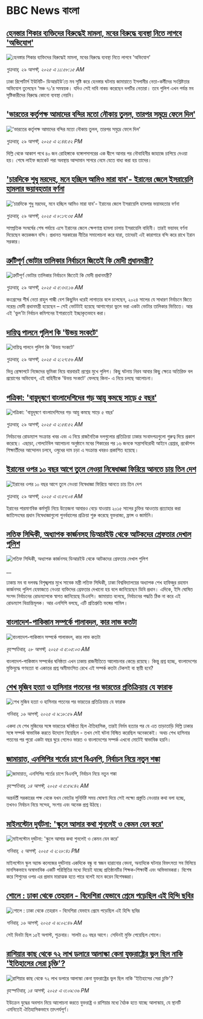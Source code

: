 # BBC News বাংলা## [হেনস্তার শিকার ব্যক্তিদের বিরুদ্ধেই মামলা, মবের বিরুদ্ধে ব্যবস্থা নিতে লাগবে 'অভিযোগ'](https://www.bbc.com/bengali/articles/czxyjr5595ko?at_medium=RSS&at_campaign=rss?at_campaign=githubrss)![হেনস্তার শিকার ব্যক্তিদের বিরুদ্ধেই মামলা, মবের বিরুদ্ধে ব্যবস্থা নিতে লাগবে 'অভিযোগ'](https://ichef.bbci.co.uk/ace/ws/240/cpsprodpb/b327/live/35b26e10-84d2-11f0-8482-5de2807b9be8.jpg)_শুক্রবার, ২৯ আগস্ট, ২০২৫ এ ১১:৫৮:১৫ AM_ঢাকা রিপোর্টার্স ইউনিটি- ডিআরইউ’তে মব সৃষ্টি করে হেনস্তার ঘটনায় জামায়াতে  ইসলামীর নেতা-কর্মীদের সংশ্লিষ্টতার অভিযোগ তুলেছেন ‘মঞ্চ ৭১’র সমন্বয়ক। যদিও সেই দাবি নাকচ করেছেন দলটির নেতারা। তবে পুলিশ এখন পর্যন্ত  মব সৃষ্টিকারীদের বিরুদ্ধে কোনো ব্যবস্থা নেয়নি।## ['ভারতের কর্তৃপক্ষ আমাদের বন্দির মতো নৌকায় তুলল, তারপর সমুদ্রে ফেলে দিল'](https://www.bbc.com/bengali/articles/cvgvjxkwve4o?at_medium=RSS&at_campaign=rss?at_campaign=githubrss)!['ভারতের কর্তৃপক্ষ আমাদের বন্দির মতো নৌকায় তুলল, তারপর সমুদ্রে ফেলে দিল'](https://ichef.bbci.co.uk/ace/ws/240/cpsprodpb/d88f/live/be173fa0-84bf-11f0-b391-6936825093bd.jpg)_শুক্রবার, ২৯ আগস্ট, ২০২৫ এ ২:৪৪:৫২ PM_দিল্লি  থেকে আকাশ পথে ৪০ জন রোহিঙ্গাকে বঙ্গোপসাগরের এক দ্বীপে আনার পর নৌবাহিনীর জাহাজে চাপিয়ে দেওয়া হয়। শেষে লাইফ জ্যাকেট পরা অবস্থায় আন্দামান সাগরে নেমে যেতে বাধ্য করা হয় তাদের।## ['চারদিকে শুধু মরদেহ, মনে হচ্ছিল আমিও মারা যাব'- ইরানের জেলে ইসরায়েলি হামলার ভয়াবহতার বর্ণনা](https://www.bbc.com/bengali/articles/ce837qd4lm9o?at_medium=RSS&at_campaign=rss?at_campaign=githubrss)!['চারদিকে শুধু মরদেহ, মনে হচ্ছিল আমিও মারা যাব'- ইরানের জেলে ইসরায়েলি হামলার ভয়াবহতার বর্ণনা](https://ichef.bbci.co.uk/ace/ws/240/cpsprodpb/c9ea/live/bd0ae350-83fc-11f0-b391-6936825093bd.jpg)_শুক্রবার, ২৯ আগস্ট, ২০২৫ এ ৮:১৭:৩৫ AM_সাম্প্রতিক সংঘর্ষের শেষ পর্যায়ে এসে ইরানের জেলে ক্ষেপণাস্ত্র হামলা চালায় ইসরায়েলি বাহিনী। তারই ভয়াবহ বর্ণনা দিয়েছেন কয়েকজন বন্দি। প্রধানত সরকারের নীতির সমালোচনা করে যারা, তাদেরই এই কারাগারে বন্দি করে রাখে ইরান সরকার।## [ত্রুটিপূর্ণ ভোটার তালিকার নির্বাচনে জিতেই কি মোদী প্রধানমন্ত্রী?](https://www.bbc.com/bengali/articles/c939epyxz7qo?at_medium=RSS&at_campaign=rss?at_campaign=githubrss)![ত্রুটিপূর্ণ ভোটার তালিকার নির্বাচনে জিতেই কি মোদী প্রধানমন্ত্রী?](https://ichef.bbci.co.uk/ace/ws/240/cpsprodpb/d57f/live/aa838450-8355-11f0-a34f-318be3fb0481.jpg)_শুক্রবার, ২৯ আগস্ট, ২০২৫ এ ৫:৩৩:১৬ AM_কংগ্রেসের শীর্ষ নেতা রাহুল গান্ধী বেশ কিছুদিন ধরেই লাগাতার বলে চলেছেন, ২০২৪ সালের যে সাধারণ নির্বাচনে জিতে নরেন্দ্র মোদী প্রধানমন্ত্রী হয়েছেন – সেই ভোটটাই হয়েছে আগাগোড়া ভুলে ভরা একটা ভোটার তালিকার ভিত্তিতে। আর এই 'ভুল'টা নির্বাচন কমিশনের ইশারাতেই ইচ্ছাকৃতভাবে করা।## [দায়িত্ব পালনে পুলিশ কি 'উভয় সংকটে' ](https://www.bbc.com/bengali/articles/c0e93rg9y2xo?at_medium=RSS&at_campaign=rss?at_campaign=githubrss)![দায়িত্ব পালনে পুলিশ কি 'উভয় সংকটে' ](https://ichef.bbci.co.uk/ace/ws/240/cpsprodpb/23a3/live/2f86c100-8417-11f0-8920-cb71bf7274c6.jpg)_শুক্রবার, ২৯ আগস্ট, ২০২৫ এ ২:২৭:৫৬ AM_ভিন্ন প্রেক্ষাপটে নিজেদের ভূমিকা নিয়ে বারবারই প্রশ্নের মুখে পুলিশ। কিছু ঘটনায় নিরব আবার কিছু ক্ষেত্রে অতিরিক্ত বল প্রয়োগের অভিযোগ, এই বাহিনীকে 'উভয় সংকটে' ফেলছে কিনা- এ নিয়ে চলছে আলোচনা।## [পত্রিকা: 'বায়ুদূষণে বাংলাদেশিদের গড় আয়ু কমছে সাড়ে ৫ বছর'](https://www.bbc.com/bengali/articles/ckg4xr42j1mo?at_medium=RSS&at_campaign=rss?at_campaign=githubrss)![পত্রিকা: 'বায়ুদূষণে বাংলাদেশিদের গড় আয়ু কমছে সাড়ে ৫ বছর'](https://ichef.bbci.co.uk/ace/ws/240/cpsprodpb/d614/live/c04ec240-8481-11f0-b9b0-25c17244d412.jpg)_শুক্রবার, ২৯ আগস্ট, ২০২৫ এ ২:৫৪:৫২ AM_নির্বাচনের রোডম্যাপ সংক্রান্ত খবর এবং এ নিয়ে রাজনৈতিক দলগুলোর প্রতিক্রিয়া ঢাকার সংবাদপত্রগুলো গুরুত্ব দিয়ে প্রকাশ করেছে। এছাড়া, গোলটেবিল আলোচনা অনুষ্ঠানে মবের শিকারের পর ১৬ জনকে সন্ত্রাসবিরোধী আইনে গ্রেপ্তার, প্রকৌশল শিক্ষার্তীদের আন্দোলন চলবে, ওষুধের দাম চড়া এ সংক্রান্ত খবরও প্রকাশিত হয়েছে।## [ইরানের ওপর ১০ বছর আগে তুলে নেওয়া নিষেধাজ্ঞা ফিরিয়ে আনতে চায় তিন দেশ](https://www.bbc.com/bengali/articles/cq87jldl3e5o?at_medium=RSS&at_campaign=rss?at_campaign=githubrss)![ইরানের ওপর ১০ বছর আগে তুলে নেওয়া নিষেধাজ্ঞা ফিরিয়ে আনতে চায় তিন দেশ](https://ichef.bbci.co.uk/ace/ws/240/cpsprodpb/3b87/live/ae0a53e0-8483-11f0-9cf6-cbf3e73ce2b9.jpg)_শুক্রবার, ২৯ আগস্ট, ২০২৫ এ ৩:৫৭:০৪ AM_ইরানের পারমাণবিক কর্মসূচি নিয়ে উত্তেজনা আবারও বেড়ে যাওয়ায় ২০১৫ সালের চুক্তির আওতায় প্রত্যাহার করা জাতিসংঘের প্রধান নিষেধাজ্ঞাগুলো পুনর্বহালের প্রক্রিয়া শুরু করেছে যুক্তরাজ্য, ফ্রান্স ও জার্মানি।## [লতিফ সিদ্দিকী, অধ্যাপক কার্জনসহ ডিআরইউ থেকে আটকদের গ্রেফতার দেখাল পুলিশ](https://www.bbc.co.uk/bengali/live/c4gj5kjg4w3t?at_medium=RSS&at_campaign=rss?at_campaign=githubrss)![লতিফ সিদ্দিকী, অধ্যাপক কার্জনসহ ডিআরইউ থেকে আটকদের গ্রেফতার দেখাল পুলিশ](https://ichef.bbci.co.uk/ace/standard/240/cpsprodpb/6259/live/e6cd9380-8439-11f0-b391-6936825093bd.jpg)__ঢাকায় মব বা দলবদ্ধ বিশৃঙ্খলার মুখে সাবেক মন্ত্রী লতিফ সিদ্দিকী, ঢাকা বিশ্ববিদ্যালয়ের অধ্যাপক শেখ হাফিজুর রহমান কার্জনসহ পুলিশ হেফাজতে নেওয়া ব্যক্তিদের গ্রেফতার দেখানো হয় বলে জানিয়েছেন ডিবি প্রধান। এদিকে, ইসি ঘোষিত সংসদ নির্বাচনের রোডম্যাপকে স্বাগত জানিয়েছে বিএনপি। জামায়াত বলেছে, নির্বাচনের পদ্ধতি ঠিক না করে এই রোডম্যাপ বিভ্রান্তিমূলক। আর এনসিপি বলছে, এটি প্রতিশ্রুতি ভঙ্গের শামিল।## [বাংলাদেশ-পাকিস্তান সম্পর্কে পালাবদল, কার লাভ কতটা](https://www.bbc.com/bengali/articles/cjr1xy75nwxo?at_medium=RSS&at_campaign=rss?at_campaign=githubrss)![বাংলাদেশ-পাকিস্তান সম্পর্কে পালাবদল, কার লাভ কতটা](https://ichef.bbci.co.uk/ace/ws/240/cpsprodpb/a61e/live/d95888c0-8391-11f0-ab3e-bd52082cd0ae.jpg)_বৃহস্পতিবার, ২৮ আগস্ট, ২০২৫ এ ৫:০৫:০৩ AM_বাংলাদেশ-পাকিস্তান সম্পর্কের ঘনিষ্ঠতা এখন ঢাকায় রাজনীতিতে আলোচনার কেন্দ্রে রয়েছে। কিন্তু প্রশ্ন হচ্ছে, বাংলাদেশের মুক্তিযুদ্ধে গণহত্যা বা একাত্তর প্রশ্ন অমীমাংসিত রেখে এই সম্পর্ক কতটা টেকসই বা স্থায়ী হবে?## [শেখ মুজিব হত্যা ও হাসিনার পতনের পর ভারতের প্রতিক্রিয়ায় যে ফারাক](https://www.bbc.com/bengali/articles/cly39465d10o?at_medium=RSS&at_campaign=rss?at_campaign=githubrss)![শেখ মুজিব হত্যা ও হাসিনার পতনের পর ভারতের প্রতিক্রিয়ায় যে ফারাক](https://ichef.bbci.co.uk/ace/ws/240/cpsprodpb/473f/live/567ab140-7855-11f0-8071-1788c7e8ae0e.jpg)_শনিবার, ১৬ আগস্ট, ২০২৫ এ ৯:১৮:৫৯ AM_একদা যে শেখ মুজিবের সঙ্গে ভারতের ঘনিষ্ঠতা ছিল ঐতিহাসিক, তারই নির্মম হত্যার পর যে এত তাড়াতাড়ি দিল্লি ঢাকার সঙ্গে সম্পর্ক স্বাভাবিক করতে উদ্যোগ নিয়েছিল - তখন সেই ঘটনা বিস্মিত করেছিল অনেককেই। অথচ শেখ হাসিনার পতনের পর পুরো একটা বছর ঘুরে গেলেও ভারত ও বাংলাদেশের সম্পর্ক এখনো মোটেই স্বাভাবিক হয়নি।## [জামায়াত, এনসিপির শর্তের চাপে বিএনপি, নির্বাচন নিয়ে নতুন শঙ্কা ](https://www.bbc.com/bengali/articles/cgjyd701vwgo?at_medium=RSS&at_campaign=rss?at_campaign=githubrss)![জামায়াত, এনসিপির শর্তের চাপে বিএনপি, নির্বাচন নিয়ে নতুন শঙ্কা ](https://ichef.bbci.co.uk/ace/ws/240/cpsprodpb/6c32/live/ba7784d0-78a4-11f0-a975-cb151ca452f4.jpg)_বৃহস্পতিবার, ১৪ আগস্ট, ২০২৫ এ ৫:৫৯:৪২ AM_অন্তর্বর্তী সরকারের পক্ষ থেকে যখন ভোটের সুনির্দিষ্ট সময় ঘোষণা দিয়ে সেই লক্ষ্যে প্রস্তুতি নেওয়ার কথা বলা হচ্ছে, তখনও নির্বাচন নিয়ে সন্দেহ, সংশয় এবং অনেক প্রশ্ন উঠছে।## [মাইলস্টোন দুর্ঘটনা: 'স্কুলে আসার কথা শুনলেই ও কেমন যেন করে'](https://www.bbc.com/bengali/articles/cz0ylyd50k3o?at_medium=RSS&at_campaign=rss?at_campaign=githubrss)![মাইলস্টোন দুর্ঘটনা: 'স্কুলে আসার কথা শুনলেই ও কেমন যেন করে'](https://ichef.bbci.co.uk/ace/ws/240/cpsprodpb/b1a9/live/559e9ab0-6fa5-11f0-8dbd-f3d32ebd3327.png)_শনিবার, ২ আগস্ট, ২০২৫ এ ২:২৮:৪১ PM_মাইলস্টোন স্কুল অ্যান্ড কলেজের দুর্ঘটনায় একদিকে বন্ধু বা স্বজন হারানোর বেদনা, অন্যদিকে ঘটনার বিভৎসতা সব মিলিয়ে মানসিকভাবে অস্বাভাবিক একটি পরিস্থিতির মধ্যে দিয়েই যাচ্ছে প্রতিষ্ঠানটির শিক্ষক-শিক্ষার্থী এবং অভিভাবকরা। বিশেষ করে শিশুদের ওপর এর প্রভাব মারাত্মক হতে পারে বলেই মনে করেন বিশেষজ্ঞরা।## [শোলে : ঢাকা থেকে তেহরান - বিদেশিরা যেভাবে প্রেমে পড়েছিল এই হিন্দি ছবির](https://www.bbc.com/bengali/articles/cly73ww3wyxo?at_medium=RSS&at_campaign=rss?at_campaign=githubrss)![শোলে : ঢাকা থেকে তেহরান - বিদেশিরা যেভাবে প্রেমে পড়েছিল এই হিন্দি ছবির](https://ichef.bbci.co.uk/ace/ws/240/cpsprodpb/22a4/live/5b2e4060-79d8-11f0-83cc-c5da98c419b8.jpg)_শনিবার, ১৬ আগস্ট, ২০২৫ এ ৬:০২:৪৯ AM_সেই দিনটা ছিল ১৫ই অগাস্ট, শুক্রবার। সালটা ৫০ বছর আগে। সেদিনই মুক্তি পেয়েছিল শোলে।## [রাশিয়ার কাছ থেকে ৭২ লাখ ডলারে আলাস্কা কেনা যুক্তরাষ্ট্রের ভুল ছিল নাকি 'ইতিহাসের সেরা চুক্তি'?](https://www.bbc.com/bengali/articles/c2kzpq131nzo?at_medium=RSS&at_campaign=rss?at_campaign=githubrss)![রাশিয়ার কাছ থেকে ৭২ লাখ ডলারে আলাস্কা কেনা যুক্তরাষ্ট্রের ভুল ছিল নাকি 'ইতিহাসের সেরা চুক্তি'?](https://ichef.bbci.co.uk/ace/ws/240/cpsprodpb/72b4/live/8b981eb0-78ed-11f0-8071-1788c7e8ae0e.jpg)_বৃহস্পতিবার, ১৪ আগস্ট, ২০২৫ এ ৩:০৯:৩৬ PM_ইউক্রেন যুদ্ধের অবসান নিয়ে আলোচনা করতে যুক্তরাষ্ট্র ও রাশিয়ার মধ্যে বৈঠক হতে যাচ্ছে আলাস্কায়, যে স্থানটি এমনিতেই ঐতিহাসিকভাবে তাৎপর্যপূর্ণ।